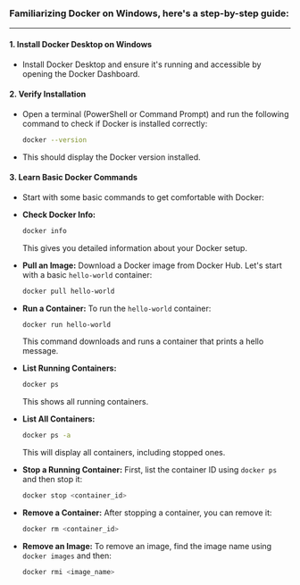 ### Familiarizing Docker on Windows, here's a step-by-step guide:

---

#### 1. **Install Docker Desktop on Windows**
   - Install Docker Desktop and ensure it's running and accessible by opening the Docker Dashboard.

#### 2. **Verify Installation**
   - Open a terminal (PowerShell or Command Prompt) and run the following command to check if Docker is installed correctly:
     ```bash
     docker --version
     ```
   - This should display the Docker version installed.

#### 3. **Learn Basic Docker Commands**
   - Start with some basic commands to get comfortable with Docker:

   - **Check Docker Info:**
     ```bash
     docker info
     ```
     This gives you detailed information about your Docker setup.

   - **Pull an Image:**
     Download a Docker image from Docker Hub. Let's start with a basic `hello-world` container:
     ```bash
     docker pull hello-world
     ```

   - **Run a Container:**
     To run the `hello-world` container:
     ```bash
     docker run hello-world
     ```
     This command downloads and runs a container that prints a hello message.

   - **List Running Containers:**
     ```bash
     docker ps
     ```
     This shows all running containers.

   - **List All Containers:**
     ```bash
     docker ps -a
     ```
     This will display all containers, including stopped ones.

   - **Stop a Running Container:**
     First, list the container ID using `docker ps` and then stop it:
     ```bash
     docker stop <container_id>
     ```

   - **Remove a Container:**
     After stopping a container, you can remove it:
     ```bash
     docker rm <container_id>
     ```

   - **Remove an Image:**
     To remove an image, find the image name using `docker images` and then:
     ```bash
     docker rmi <image_name>
     ```
